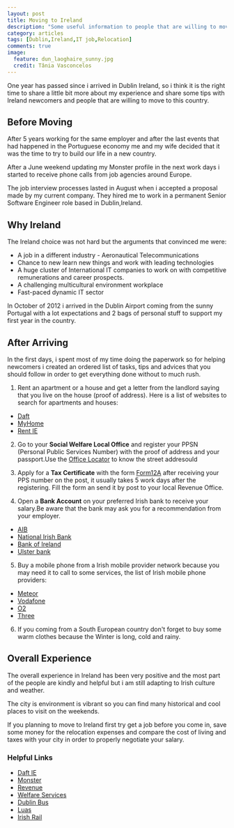 ```yaml
---
layout: post
title: Moving to Ireland
description: "Some useful information to people that are willing to move to Ireland"
category: articles
tags: [Dublin,Ireland,IT job,Relocation]
comments: true
image:
  feature: dun_laoghaire_sunny.jpg
  credit: Tânia Vasconcelos
---
```


One year has passed since i arrived in Dublin Ireland, so i think it is the right time to share a little bit more about my experience and share some tips with Ireland newcomers and people that are willing to move to this country.

## Before Moving

After 5 years working for the same employer and after the last events that had happened in the Portuguese economy me and my wife decided that it was the time to try to build our life in a new country.

After a June weekend updating my Monster profile in the next work days i started to receive phone calls from job agencies around Europe.

The job interview processes lasted in August when i accepted a proposal made by my current company. They hired me to work in a permanent Senior Software Engineer role based in Dublin,Ireland.

## Why Ireland

The Ireland choice was not hard but the arguments that convinced me were:

* A job in a different industry - Aeronautical Telecommunications
* Chance to new learn new things and work with leading technologies
* A huge cluster of International IT companies to work on with  competitive remunerations and career prospects.
* A challenging multicultural environment workplace
* Fast-paced dynamic IT sector

In October of 2012 i arrived in the Dublin Airport coming from the sunny Portugal with a lot expectations and 2 bags of personal stuff to support my first year in the country.

## After Arriving

In the first days, i spent most of my time doing the paperwork so for helping newcomers i created an ordered list of tasks, tips and advices that you should follow in order to get everything done without to much rush.

1. Rent an apartment or a house and get a letter from the landlord saying that you live on the house (proof of address). Here is a list of websites to search for apartments and houses:
  * [Daft](http://www.daft.ie/)
  * [MyHome](http://www.myhome.ie)
  * [Rent IE](http://www.rent.ie)

2. Go to your **Social Welfare Local Office** and register your PPSN (Personal Public Services Number) with the proof of address and your passport.Use the [Office Locator](http://www.welfare.ie/en/Pages/Intreo-Centres-and-Local-and-Branch-Offices.aspx) to know the street addresould
3. Apply for a **Tax Certificate** with the form [Form12A](http://www.revenue.ie/en/tax/it/forms/form12a.pdf) after receiving your PPS number on the post, it usually takes 5 work days after the registering. Fill the form an send it by post to your local Revenue Office.

4. Open a **Bank Account** on your preferred Irish bank to receive your salary.Be aware that the bank may ask you for a recommendation from your employer.
  * [AIB](http://www.aib.ie/)
  * [National Irish Bank](http://www.nationalirishbank.ie/)
  * [Bank of Ireland](http://www.bankofireland.com/)
  * [Ulster bank](http://www.ulsterbank.ie/)

5. Buy a mobile phone from a Irish mobile provider network because you may need it to call to some services, the list of Irish mobile phone providers:
  * [Meteor](http://meteor.ie/)
  * [Vodafone](http://www.vodafone.ie/)
  * [O2](http://www.o2online.ie/)
  * [Three](http://www.three.ie/)

6. If you coming from a South European country don't forget to buy some warm clothes because the Winter is long, cold and rainy.

## Overall Experience

The overall experience in Ireland has been very positive and the most part of the people are kindly and helpful but i am still adapting to Irish culture and weather.

The city is environment is vibrant so you can find many historical and cool places to visit on the weekends.

If you planning to move to Ireland first try get a job before you come in, save some money for the relocation expenses and compare the cost of living and taxes with your city in order to properly negotiate your salary.

### Helpful Links

* [Daft IE](http://www.daft.ie)
* [Monster](http://www.monster.com/)
* [Revenue](http://www.revenue.ie)
* [Welfare Services](http://www.welfare.ie)
* [Dublin Bus](http://www.dublinbus.ie)
* [Luas](http://www.luas.ie)
* [Irish Rail](http://irishrail.ie)



